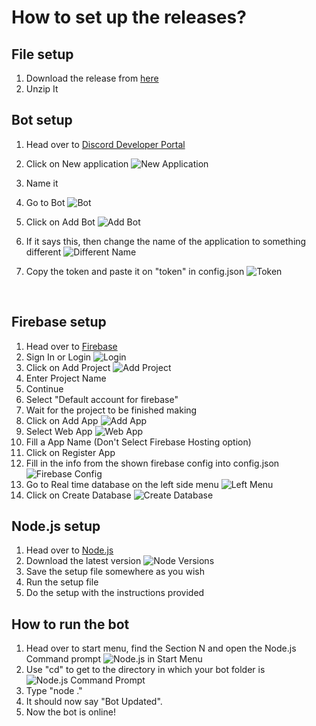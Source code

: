 # How to set up the releases?

## File setup

1. Download the release from [here](https://github.com/FloatingComet62/UniverseSafe/releases)
2. Unzip It

## Bot setup

1. Head over to [Discord Developer Portal](https://discord.com/developers/applications)

2. Click on New application
   ![New Application](https://cdn.discordapp.com/attachments/753507198235050006/886547598163447828/unknown.png)

3. Name it

4. Go to Bot
   ![Bot](https://media.discordapp.net/attachments/753507198235050006/886548069246726204/unknown.png)

5. Click on Add Bot
   ![Add Bot](https://media.discordapp.net/attachments/753507198235050006/886548300600324136/unknown.png)

6. If it says this, then change the name of the application to something different
   ![Different Name](https://media.discordapp.net/attachments/753507198235050006/886548769779363870/unknown.png)

7. Copy the token and paste it on "token" in config.json
   ![Token](https://media.discordapp.net/attachments/753507198235050006/886549310249009182/unknown.png)

   ​

## Firebase setup

1. Head over to [Firebase](https://console.firebase.google.com/u/0/)
2. Sign In or Login
   ![Login](https://media.discordapp.net/attachments/753507198235050006/886550330517622794/unknown.png?width=421&height=463)
3. Click on Add Project
   ![Add Project](https://media.discordapp.net/attachments/753507198235050006/886550681719304212/unknown.png)
4. Enter Project Name
5. Continue
6. Select "Default account for firebase"
7. Wait for the project to be finished making
8. Click on Add App
   ![Add App](https://media.discordapp.net/attachments/753507198235050006/886551754576105502/unknown.png)
9. Select Web App
   ![Web App](https://media.discordapp.net/attachments/753507198235050006/886552020180406313/unknown.png)
10. Fill a App Name
    (Don't Select Firebase Hosting option)
11. Click on Register App
12. Fill in the info from the shown firebase config into config.json
    ![Firebase Config](https://media.discordapp.net/attachments/753507198235050006/886553366459723776/unknown.png)
13. Go to Real time database on the left side menu
    ![Left Menu](https://media.discordapp.net/attachments/753507198235050006/886844640806969344/unknown.png)
14. Click on Create Database
    ![Create Database](https://media.discordapp.net/attachments/753507198235050006/886845747734151188/unknown.png)

## Node.js setup

1. Head over to [Node.js](https://nodejs.org/en/)
2. Download the latest version
   ![Node Versions](https://media.discordapp.net/attachments/753507198235050006/886554356294512681/unknown.png)
3. Save the setup file somewhere as you wish
4. Run the setup file
5. Do the setup with the instructions provided

## How to run the bot

1. Head over to start menu, find the Section N and open the Node.js Command prompt
   ![Node.js in Start Menu](https://media.discordapp.net/attachments/753507198235050006/886555117296447528/unknown.png)
2. Use "cd" to get to the directory in which your bot folder is
   ![Node.js Command Prompt](https://media.discordapp.net/attachments/753507198235050006/886556820091588618/unknown.png)
3. Type "node ."
4. It should now say "Bot Updated".
5. Now the bot is online!
